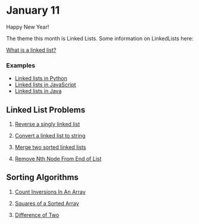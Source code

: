 # January 11

Happy New Year!

The theme this month is Linked Lists. Some information on LinkedLists here:

[What is  a linked list?](https://www.interviewbit.com/courses/programming/topics/linked-lists/#:~:text=A%20linked%20list%20is%20a,has%20a%20reference%20to%20null.)

### Examples
- [Linked lists in Python](https://www.tutorialspoint.com/python_data_structure/python_linked_lists.htm)
- [Linked lists in JavaScript](https://humanwhocodes.com/blog/2019/01/computer-science-in-javascript-linked-list/)
- [Linked lists in Java](https://www.softwaretestinghelp.com/linked-list-in-java/)

## Linked List Problems

1. [Reverse a singly linked list](https://github.com/juniperalcorn/AlgorithmsAtOrbitalRX/blob/master/Jan11/ReverseLinkedList.md)

2. [Convert a linked list to string](https://github.com/juniperalcorn/AlgorithmsAtOrbitalRX/blob/master/Jan11/ConvertToString.md)

3. [Merge two sorted linked lists](https://github.com/juniperalcorn/AlgorithmsAtOrbitalRX/blob/master/Jan11/MergeSortedLists.md)

4. [Remove Nth Node From End of List](https://github.com/juniperalcorn/AlgorithmsAtOrbitalRX/blob/master/Jan11/RemoveNode.md)

## Sorting Algorithms

1. [Count Inversions In An Array](https://github.com/juniperalcorn/AlgorithmsAtOrbitalRX/blob/master/Jan11/CountInversions.md)

2. [Squares of a Sorted Array](https://github.com/juniperalcorn/AlgorithmsAtOrbitalRX/blob/master/Jan11/SquaresSorted.md)

3. [Difference of Two](https://github.com/juniperalcorn/AlgorithmsAtOrbitalRX/blob/master/Jan11/DifferenceofTwo.md)
